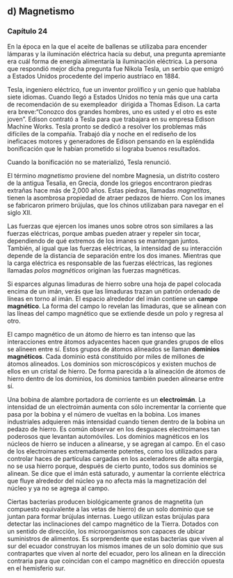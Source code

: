 ## d) Magnetismo
### Capítulo 24
En la época en la que el aceite de ballenas se utilizaba para encender lámparas y la iluminación eléctrica hacía su debut, una pregunta apremiante era cuál forma de energía alimentaría la iluminación eléctrica. La persona que respondió mejor dicha pregunta fue Nikola Tesla, un serbio que emigró a Estados Unidos procedente del imperio austriaco en 1884.

Tesla, ingeniero eléctrico, fue un inventor prolífico y un genio que hablaba siete idiomas. Cuando llegó a Estados Unidos no tenía más que una carta de recomendación de su exempleador  dirigida a Thomas Edison. La carta era breve:“Conozco dos grandes hombres, uno es usted y el otro es este joven”. Edison contrató a Tesla para que trabajara en su empresa Edison Machine Works. Tesla pronto se dedicó a resolver los problemas más difíciles de la compañía. Trabajó día y noche en el rediseño de los ineficaces motores y generadores de Edison pensando en la espléndida bonificación que le habían prometido si lograba buenos resultados.

Cuando la bonificación no se materializó, Tesla renunció.  

El término _magnetismo_ proviene del nombre Magnesia, un distrito costero de la antigua Tesalia, en Grecia, donde los griegos encontraron piedras extrañas hace más de 2,000 años. Estas piedras, llamadas _magnetitas_, tienen la asombrosa propiedad de atraer pedazos de hierro. Con los imanes se fabricaron primero brújulas, que los chinos utilizaban para navegar en el siglo XII.

Las fuerzas que ejercen los imanes unos sobre otros son similares a las fuerzas eléctricas, porque ambas pueden atraer y repeler sin tocar, dependiendo de qué extremos de los imanes se mantengan juntos. También, al igual que las fuerzas eléctricas, la intensidad de su interacción depende de la distancia de separación entre los dos imanes. Mientras que la carga eléctrica es responsable de las fuerzas eléctricas, las regiones llamadas _polos magnéticos_ originan las fuerzas magnéticas.

Si esparces algunas limaduras de hierro sobre una hoja de papel colocada encima de un imán, verás que las limaduras trazan un patrón ordenado de líneas en torno al imán. El espacio alrededor del imán contiene un **campo magnético**. La forma del campo lo revelan las limaduras, que se alinean con las líneas del campo magnético que se extiende desde un polo y regresa al otro.

El campo magnético de un átomo de hierro es tan intenso que las interacciones entre átomos adyacentes hacen que grandes grupos de ellos se alineen entre sí. Estos grupos de átomos alineados se llaman **dominios magnéticos**. Cada dominio está constituido por miles de millones de átomos alineados. Los dominios son microscópicos y existen muchos de ellos en un cristal de hierro. De forma parecida a la alineación de átomos de hierro dentro de los dominios, los dominios también pueden alinearse entre sí.

Una bobina de alambre portadora de corriente es un **electroimán**. La intensidad de un electroimán aumenta con sólo incrementar la corriente que pasa por la bobina y el número de vueltas en la bobina. Los imanes industriales adquieren más intensidad cuando tienen dentro de la bobina un pedazo de hierro. Es común observar en los desguaces electroimanes tan poderosos que levantan automóviles. Los dominios magnéticos en los núcleos de hierro se inducen a alinearse, y se agregan al campo. En el caso de los electroimanes extremadamente potentes, como los utilizados para controlar haces de partículas cargadas en los aceleradores de alta energía, no se usa hierro porque, después de cierto punto, todos sus dominios se alinean. Se dice que el imán está saturado, y aumentar la corriente eléctrica que fluye alrededor del núcleo ya no afecta más la magnetización del núcleo y ya no se agrega al campo.

Ciertas bacterias producen biológicamente granos de magnetita (un compuesto equivalente a las vetas de hierro) de un solo dominio que se juntan para formar brújulas internas. Luego utilizan estas brújulas para detectar las inclinaciones del campo magnético de la Tierra. Dotados con un sentido de dirección, los microorganismos son capaces de ubicar suministros de alimentos. Es sorprendente que estas bacterias que viven al sur del ecuador construyan los mismos imanes de un solo dominio que sus contrapartes que viven al norte del ecuador, pero los alinean en la dirección contraria para que coincidan con el campo magnético en dirección opuesta en el hemisferio sur.